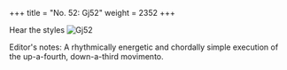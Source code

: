 +++
title = "No. 52: Gj52"
weight = 2352
+++

Hear the styles
![Gj52](/img/052DurDimM.jpg)

Editor's notes: A rhythmically energetic and chordally simple execution of the up-a-fourth, down-a-third movimento.
